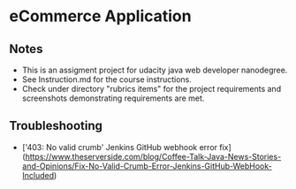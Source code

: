 
# eCommerce Application

## Notes
- This is an assigment project for udacity java web developer nanodegree.
- See Instruction.md for the course instructions.
- Check under  directory "rubrics items" for the project requirements and screenshots demonstrating requirements are met.  

## Troubleshooting
- ['403: No valid crumb' Jenkins GitHub webhook error fix] (https://www.theserverside.com/blog/Coffee-Talk-Java-News-Stories-and-Opinions/Fix-No-Valid-Crumb-Error-Jenkins-GitHub-WebHook-Included)